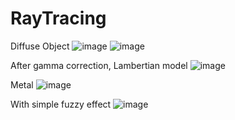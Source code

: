# RayTracing

Diffuse Object
![image](https://github.com/cccccz/RayTracing/assets/60713799/810ed421-e56e-4cf7-a450-023d464bb5f4)
![image](https://github.com/cccccz/RayTracing/assets/60713799/6d60132d-b487-4ce1-9b81-71a717fbf4a1)

After gamma correction, Lambertian model
![image](https://github.com/cccccz/RayTracing/assets/60713799/0e066cee-733b-4d1f-bb55-30adacdbeb64)

Metal
![image](https://github.com/cccccz/RayTracing/assets/60713799/8399f9fd-a732-41df-9692-3afb47c0bb0f)

With simple fuzzy effect
![image](https://github.com/cccccz/RayTracing/assets/60713799/a9813bb8-6af2-436f-8a2c-b7ce318615dd)
